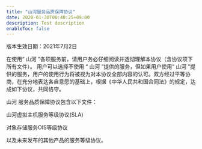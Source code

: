 ```yaml
---
title: "山河服务品质保障协议"
date: 2020-01-30T00:40:25+09:00
description: Test description
enableToc: false
---
```


版本生效日期：2021年7月2日

在使用“ 山河 ”各项服务前，请用户务必仔细阅读并透彻理解本协议（含协议项下所有文件）。 用户可以选择不使用 “ 山河 ”提供的服务，但如果用户使用“ 山河 ”提供的服务，用户的使用行为将被视为对本协议全部内容的认可。双方经过平等协商，在充分地表达各自意愿的基础上，根据《中华人民共和国合同法》的规定，达成如下协议，共同恪守。

山河 服务品质保障协议包含以下文件：

山河虚拟主机服务等级协议(SLA)

对象存储服务OIS等级协议

以及未来发布的其他产品的服务等级协议。